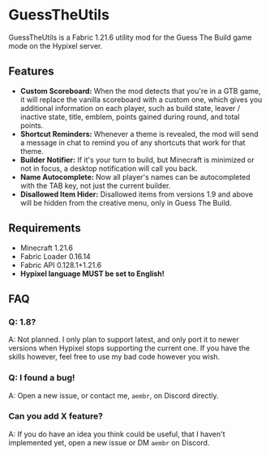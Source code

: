 # GuessTheUtils
GuessTheUtils is a Fabric 1.21.6 utility mod for the Guess The Build game mode on the Hypixel server.
## Features
- **Custom Scoreboard:** When the mod detects that you're in a GTB game, it will replace the vanilla scoreboard with a custom one, which gives you additional information on each player, such as build state, leaver / inactive state, title, emblem, points gained during round, and total points. 
- **Shortcut Reminders:** Whenever a theme is revealed, the mod will send a message in chat to remind you of any shortcuts that work for that theme.
- **Builder Notifier:** If it's your turn to build, but Minecraft is minimized or not in focus, a desktop notification will call you back.
- **Name Autocomplete:** Now all player's names can be autocompleted with the TAB key, not just the current builder.
- **Disallowed Item Hider:** Disallowed items from versions 1.9 and above will be hidden from the creative menu, only in Guess The Build.

## Requirements
- Minecraft 1.21.6
- Fabric Loader 0.16.14
- Fabric API 0.128.1+1.21.6
- **Hypixel language MUST be set to English!**

## FAQ
### Q: 1.8?
A: Not planned. I only plan to support latest, and only port it to newer versions when Hypixel stops supporting the current one. If you have the skills however, feel free to use my bad code however you wish.
### Q: I found a bug!
A: Open a new issue, or contact me, `aembr`, on Discord directly.
### Can you add X feature?
A: If you do have an idea you think could be useful, that I haven't implemented yet, open a new issue or DM `aembr` on Discord.
